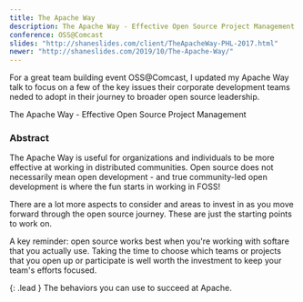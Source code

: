```yaml
---
title: The Apache Way
description: The Apache Way - Effective Open Source Project Management
conference: OSS@Comcast
slides: "http://shaneslides.com/client/TheApacheWay-PHL-2017.html"
newer: "http://shaneslides.com/2019/10/The-Apache-Way/"
---
```


For a great team building event OSS@Comcast, I updated my Apache Way talk 
to focus on a few of the key issues their corporate development teams 
neded to adopt in their journey to broader open source leadership.

<div class="lead bg-info well">
The Apache Way - Effective Open Source Project Management
</div>

### Abstract

The Apache Way is useful for organizations and individuals to be more 
effective at working in distributed communities.  Open source does not 
necessarily mean open development - and true community-led open development 
is where the fun starts in working in FOSS!

There are a lot more aspects to consider and areas to invest in as 
you move forward through the open source journey.  These are just the 
starting points to work on.

A key reminder: open source works best when you're working with softare 
that you actually use.  Taking the time to choose which teams or 
projects that you open up or participate is well worth the investment to
keep your team's efforts focused.

{: .lead }
The behaviors you can use to succeed at Apache.
